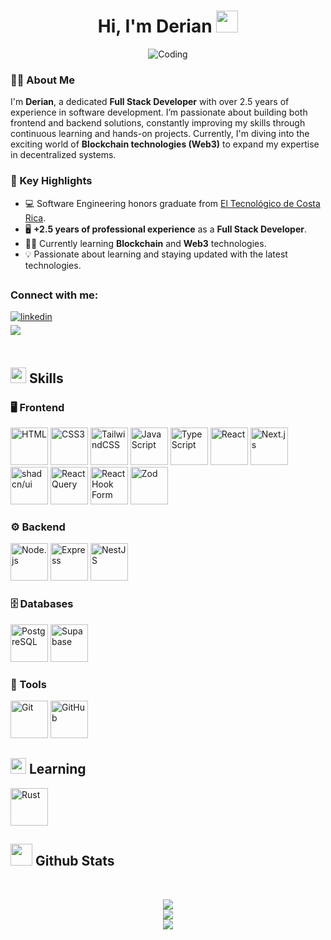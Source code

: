 <h1 align="center">Hi, I'm Derian <img src="https://media.giphy.com/media/hvRJCLFzcasrR4ia7z/giphy.gif" width="35"></h1>
<div align="center">
  <img alt="Coding" src="https://i.giphy.com/media/v1.Y2lkPTc5MGI3NjExeWFtNTlnaHNiMWIyYjB2ZnV1bTN2NDhxZmlncXN4eWp0cXdmYzdxMCZlcD12MV9pbnRlcm5hbF9naWZfYnlfaWQmY3Q9Zw/qgQUggAC3Pfv687qPC/giphy.gif" />
</div>

<h3>👨‍💻 About Me</h3>
<p>I'm <strong>Derian</strong>, a dedicated <strong>Full Stack Developer</strong> with over 2.5 years of experience in software development. I’m passionate about building both frontend and backend solutions, constantly improving my skills through continuous learning and hands-on projects. Currently, I'm diving into the exciting world of <strong>Blockchain technologies (Web3)</strong> to expand my expertise in decentralized systems.</p>

<h3>🚀 Key Highlights</h3>
<ul>
  <li>💻 Software Engineering honors graduate from <a href="https://www.tec.ac.cr/" target="_blank">El Tecnológico de Costa Rica</a>.</li>
  <li>🖥️ <strong>+2.5 years of professional experience</strong> as a <strong>Full Stack Developer</strong>.</li>
  <li>🧑‍🎓 Currently learning <strong>Blockchain</strong> and <strong>Web3</strong> technologies.</li>
  <li>💡 Passionate about learning and staying updated with the latest technologies.</li>
</ul>

## <h3 align="left">Connect with me:</h3>
<div align="left">

<a href="https://www.linkedin.com/in/derian-rodriguez22" target="_blank">
    <img src="https://img.shields.io/badge/linkedin:  Derian-%2300acee.svg?color=405DE6&style=for-the-badge&logo=linkedin&logoColor=white" alt="linkedin" style="margin-bottom: 5px;"/>
</a>

<br>

<a href="mailto:dmrodriguez2000@gmail.com" target="_blank">
     <img src="https://img.shields.io/badge/gmail:  dmrodriguez2000-%23EA4335.svg?style=for-the-badge&logo=gmail&logoColor=white" t=mail style="margin-bottom: 5px;" />
</a>
	
</div>

<br>

<!-- https://builder.syvixor.com/ -->

## <img src="https://media2.giphy.com/media/QssGEmpkyEOhBCb7e1/giphy.gif?cid=ecf05e47a0n3gi1bfqntqmob8g9aid1oyj2wr3ds3mg700bl&rid=giphy.gif" width ="25"><b> Skills</b>

<!-- 🖥️ Frontend -->
<h3>🖥️ Frontend</h3>
<p>
  <img src="https://skills.syvixor.com/api/icons?i=html"         alt="HTML"             title="HTML"             width="60" />
  <img src="https://skills.syvixor.com/api/icons?i=css3"         alt="CSS3"             title="CSS"              width="60" />
  <img src="https://skills.syvixor.com/api/icons?i=tailwindcss"  alt="TailwindCSS"      title="TailwindCSS"      width="60" />
  <img src="https://skills.syvixor.com/api/icons?i=javascript"   alt="JavaScript"       title="JavaScript"       width="60" />
  <img src="https://skills.syvixor.com/api/icons?i=typescript"   alt="TypeScript"       title="TypeScript"       width="60" />
  <img src="https://skills.syvixor.com/api/icons?i=reactjs"      alt="React"            title="React"            width="60" />
  <img src="https://skills.syvixor.com/api/icons?i=nextjs"       alt="Next.js"          title="Next.js"          width="60" />
  <img src="https://skills.syvixor.com/api/icons?i=shadcnui"     alt="shadcn/ui"        title="shadcn/ui"        width="60" />
  <img src="https://skills.syvixor.com/api/icons?i=reactquery"   alt="React Query"      title="React Query"      width="60" />
  <img src="https://skills.syvixor.com/api/icons?i=reacthookform"alt="React Hook Form"  title="React Hook Form"  width="60" />
  <img src="https://skills.syvixor.com/api/icons?i=zod"          alt="Zod"              title="Zod"              width="60" />
</p>

<!-- ⚙️ Backend -->
<h3>⚙️ Backend</h3>
<p>
  <img src="https://skills.syvixor.com/api/icons?i=nodejs"       alt="Node.js"          title="Node.js"          width="60" />
  <img src="https://skills.syvixor.com/api/icons?i=expressjs"    alt="Express"          title="Express"          width="60" />
  <img src="https://skills.syvixor.com/api/icons?i=nestjs"       alt="NestJS"           title="NestJS"           width="60" />
</p>

<!-- 🗄️ Databases -->
<h3>🗄️ Databases</h3>
<p>
  <img src="https://skills.syvixor.com/api/icons?i=postgresql"   alt="PostgreSQL"       title="PostgreSQL"       width="60" />
  <img src="https://skills.syvixor.com/api/icons?i=supabase"     alt="Supabase"         title="Supabase"         width="60" />
</p>

<!-- 🧰 Tools -->
<h3>🧰 Tools</h3>
<p>
  <img src="https://skills.syvixor.com/api/icons?i=git"          alt="Git"              title="Git"              width="60" />
  <img src="https://skills.syvixor.com/api/icons?i=github"       alt="GitHub"           title="GitHub"           width="60" />
</p>

## <img src="https://media2.giphy.com/media/QssGEmpkyEOhBCb7e1/giphy.gif?cid=ecf05e47a0n3gi1bfqntqmob8g9aid1oyj2wr3ds3mg700bl&rid=giphy.gif" width ="25"><b> Learning</b>

<p>
  <img src="https://skills.syvixor.com/api/icons?i=rust" alt="Rust" title="Rust" width="60" />
</p>

## <img src="https://media.giphy.com/media/iY8CRBdQXODJSCERIr/giphy.gif" width="35"><b> Github Stats </b>
<br>


<div align="center">

![](https://github-readme-stats.vercel.app/api?username=derianrddev&theme=aura&hide_border=false&include_all_commits=true&show_icons=true&count_private=true&show_icons=true&show=reviews,prs_merged,prs_merged_percentage)<br/>
![](https://github-readme-streak-stats.herokuapp.com/?user=derianrddev&theme=aura&hide_border=false)<br/>
![](https://github-readme-stats.vercel.app/api/top-langs/?username=derianrddev&theme=aura&hide_border=false&include_all_commits=true&count_private=true&layout=pie)
</div>


<br>
<br>
<br>


